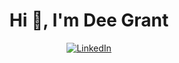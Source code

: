 <h1 align="center">Hi 👋, I'm Dee Grant</h1>

<p align="center">
    <a href="https://www.linkedin.com/in/dee-grant">
        <img src="https://img.shields.io/badge/LinkedIn--_?style=social&logo=linkedin" alt="LinkedIn" />
    </a>
</p>
